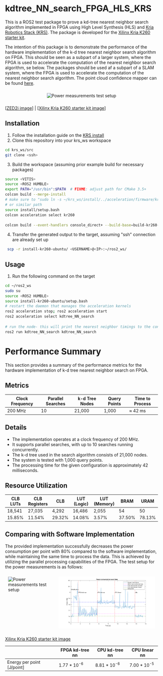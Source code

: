 # kdtree_NN_search_FPGA_HLS_KRS
This is a ROS2 test package to prove a kd-tree nearest neighbor search algorithm implemented in FPGA using High Level Synthesis (HLS) and [Kria Robotics Stack (KRS)](https://xilinx.github.io/KRS/sphinx/build/html/index.html). The package is developed for the [Xilinx Kria K260 starter kit](https://www.amd.com/en/products/system-on-modules/kria/k26/kr260-robotics-starter-kit.html).

The intention of this package is to demonstrate the performance of the hardware implementation of the k-d tree nearest neighbor search algorithm on FPGA. This should be seen as a subpart of a larger system, where the FPGA is used to accelerate the computation of the nearest neighbor search algorithm, se below. The packages should be used af a subpart of a SLAM system, where the FPGA is used to accelerate the computation of the nearest neighbor search algorithm. The point cloud confidence mapper can be found [here](https://github.com/ThorKampOpstrup/pseudo_LiDAR_from_pc_pkg).

<div style="display: flex; justify-content: center;">
    <div style="margin: 10px;">
        <img src="figures/General_design.svg" alt="Power measurements test setup" width="900"/>
    </div>
</div>

[[ZED2i image](https://husarion.com/tutorials/ros-equipment/zed/)] | [[Xilinx Kria K260 starter kit image](https://www.amd.com/en/products/system-on-modules/kria/k26/kr260-robotics-starter-kit.html)]

## Installation
1. Follow the installation guide on the [KRS install](https://xilinx.github.io/KRS/sphinx/build/html/docs/install.html)
2. Clone this repository into your krs_ws workspace
```bash
cd krs_ws/src
git clone <ssh>
```
3. Build the workspace (assuming prior example build for necessary packages)
```bash
source <VITIS>
source <ROS2 HUMBLE>
export PATH="/usr/bin":$PATH  # FIXME: adjust path for CMake 3.5+
colcon build --merge-install
# make sure to "sudo ln -s ~/krs_ws/install/../acceleration/firmware/kr260/sysroots/aarch64-xilinx-linux/usr/lib/aarch64-linux-gnu/libpython3.10.so.1.0 /usr/lib/aarch64-linux-gnu/libpython3.10.so"
# or similar path
source install/setup.bash
colcon acceleration select kr260

colcon build --event-handlers console_direct+ --build-base=build-kr260-ubuntu --install-base=install-kr260-ubuntu --merge-install --mixin kr260 --packages-select kdtree_NN_search --cmake-args -DNOKERNELS=false
```
4. Transfer the generated output to the target, assuming "ssh" connection are already set up
```bash
 scp -r install-kr260-ubuntu/ <USERNAME>@<IP>:~/ros2_ws/
```

## Usage
1. Run the following command on the target
```bash
cd ~/ros2_ws
sudo su
source <ROS2 HUMBLE>
source install-kr260-ubuntu/setup.bash
# restart the daemon that manages the acceleration kernels
ros2 acceleration stop; ros2 acceleration start
ros2 acceleration select kdtree_NN_search

# run the node- this will print the nearest neighbor timings to the console
ros2 run kdtree_NN_search kdtree_NN_search
```

# Performance Summary

This section provides a summary of the performance metrics for the hardware implementation of k-d tree nearest neighbor search on FPGA.

## Metrics

| Clock Frequency | Parallel Searches | k-d Tree Nodes | Query Points | Time to Process             |
|-----------------|-------------------|----------------|--------------|-----------------------------|
| 200 MHz         | 10                | 21,000         | 1,000        | ≈ 42 ms|

## Details

- The implementation operates at a clock frequency of 200 MHz.
- It supports parallel searches, with up to 10 searches running concurrently.
- The k-d tree used in the search algorithm consists of 21,000 nodes.
- The system is tested with 1,000 query points.
- The processing time for the given configuration is approximately 42 milliseconds.

## Resource Utilization

| CLB LUTs | CLB Registers | CLB  | LUT (Logic) | LUT (Memory) | BRAM | URAM |
|----------|----------------|------|-------------|--------------|------|------|
| 18,541   | 27,035         | 4,292| 16,486      | 2,055        | 54   | 50   |
| 15.85%   | 11.54%         | 29.32%| 14.08%      | 3.57%        | 37.50%| 78.13%|

## Comparing with Software Implementation
The provided implementation successfully decreases the power consumption per point with 80% compared to the software implementation, while maintaining the same time to process the data. This is achieved by utilizing the parallel processing capabilities of the FPGA.
The test setup for the power measurements is as follows:

<div style="display: flex; justify-content: center;">
    <div style="margin: 10px;">
        <img src="figures/test_setup.svg" alt="Power measurements test setup" width="300"/>
    </div>
    <div style="margin: 10px;">
        <img src="figures/power.svg" alt="Power measurements" width="500"/>
    </div>
</div>

[Xilinx Kria K260 starter kit image](https://www.amd.com/en/products/system-on-modules/kria/k26/kr260-robotics-starter-kit.html)

|                            | FPGA kd-tree nn        | CPU kd-tree nn         | CPU linear nn          |
|----------------------------|------------------------|------------------------|------------------------|
| Energy per point [J/point] | 1.77 * 10<sup>-6</sup> | 8.81 * 10<sup>-6</sup> | 7.00 * 10<sup>-5</sup> |